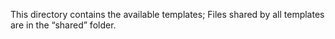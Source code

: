 This directory contains the available templates; Files shared by all templates
are in the “shared” folder.
